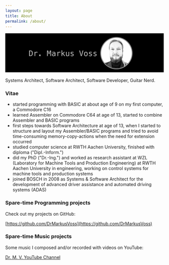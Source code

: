 ```yaml
---
layout: page
title: About
permalink: /about/
---
```


<img style="float: center;" src="/assets/images/about_banner.png">


Systems Architect, Software Architect, Software Developer, Guitar Nerd.

### Vitae

- started programming with BASIC at about age of 9 on my first computer, a Commodore C16 
- learned Assembler on Commodore C64 at age of 13, started to combine Assembler and BASIC programs
- first steps towards Software Architecture at age of 13, when I started to structure and layout
  my Assembler/BASIC programs and tried to avoid time-consuming memory-copy-actions when the need for
  extension occurred
- studied computer science at RWTH Aachen University, finished with diploma ("Dipl.-Inform.")
- did my PhD ("Dr.-Ing.") and worked as research assistant at WZL (Laboratory for Machine Tools and
  Production Engineering) at RWTH Aachen University in engineering, working on control systems for machine tools
  and production systems
- joined BOSCH in 2008 as Systems & Software Architect for the development of advanced driver assistance
  and automated driving systems (ADAS)


### Spare-time Programming projects

Check out my projects on GitHub:

[https://github.com/DrMarkusVoss](https://github.com/DrMarkusVoss)

### Spare-time Music projects

Some music I composed and/or recorded with videos on YouTube:

[Dr. M. V. YouTube Channel](https://www.youtube.com/channel/UCvAQB6B2KhBIbGiEH3gCyjw)
